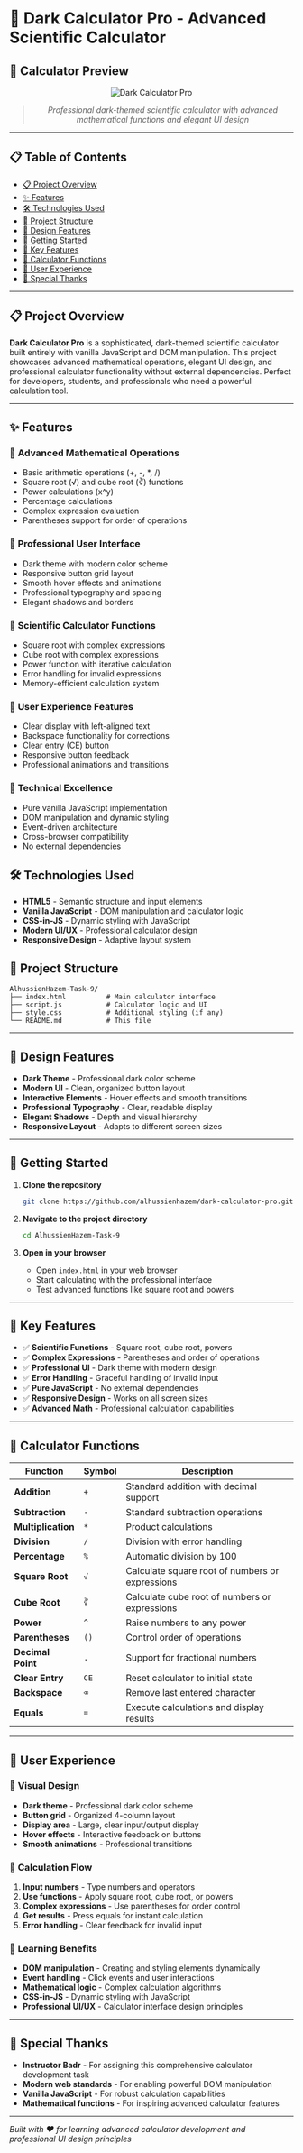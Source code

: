 # 🧮 Dark Calculator Pro - Advanced Scientific Calculator

## 📸 Calculator Preview

<div align="center">

![Dark Calculator Pro](calculator-showcase.jpg)

</div>

<div align="center">

> *Professional dark-themed scientific calculator with advanced mathematical functions and elegant UI design*

</div>

---

## 📋 Table of Contents
- [📋 Project Overview](#-project-overview)
- [✨ Features](#-features)
- [🛠️ Technologies Used](#️-technologies-used)
- [📁 Project Structure](#-project-structure)
- [🎨 Design Features](#-design-features)
- [🚀 Getting Started](#-getting-started)
- [🎯 Key Features](#-key-features)
- [🧮 Calculator Functions](#-calculator-functions)
- [📱 User Experience](#-user-experience)
- [🌟 Special Thanks](#-special-thanks)

---

## 📋 Project Overview

**Dark Calculator Pro** is a sophisticated, dark-themed scientific calculator built entirely with vanilla JavaScript and DOM manipulation. This project showcases advanced mathematical operations, elegant UI design, and professional calculator functionality without external dependencies. Perfect for developers, students, and professionals who need a powerful calculation tool.

---

## ✨ Features

### 🎯 **Advanced Mathematical Operations**
- Basic arithmetic operations (+, -, *, /)
- Square root (√) and cube root (∛) functions
- Power calculations (x^y)
- Percentage calculations
- Complex expression evaluation
- Parentheses support for order of operations

### 🎨 **Professional User Interface**
- Dark theme with modern color scheme
- Responsive button grid layout
- Smooth hover effects and animations
- Professional typography and spacing
- Elegant shadows and borders

### 🧮 **Scientific Calculator Functions**
- Square root with complex expressions
- Cube root with complex expressions
- Power function with iterative calculation
- Error handling for invalid expressions
- Memory-efficient calculation system

### 📱 **User Experience Features**
- Clear display with left-aligned text
- Backspace functionality for corrections
- Clear entry (CE) button
- Responsive button feedback
- Professional animations and transitions

### 🚀 **Technical Excellence**
- Pure vanilla JavaScript implementation
- DOM manipulation and dynamic styling
- Event-driven architecture
- Cross-browser compatibility
- No external dependencies

## 🛠️ Technologies Used

- **HTML5** - Semantic structure and input elements
- **Vanilla JavaScript** - DOM manipulation and calculator logic
- **CSS-in-JS** - Dynamic styling with JavaScript
- **Modern UI/UX** - Professional calculator design
- **Responsive Design** - Adaptive layout system

## 📁 Project Structure

```
AlhussienHazem-Task-9/
├── index.html          # Main calculator interface
├── script.js           # Calculator logic and UI
├── style.css           # Additional styling (if any)
└── README.md           # This file
```

---

## 🎨 Design Features

- **Dark Theme** - Professional dark color scheme
- **Modern UI** - Clean, organized button layout
- **Interactive Elements** - Hover effects and smooth transitions
- **Professional Typography** - Clear, readable display
- **Elegant Shadows** - Depth and visual hierarchy
- **Responsive Layout** - Adapts to different screen sizes

---

## 🚀 Getting Started

1. **Clone the repository**
   ```bash
   git clone https://github.com/alhussienhazem/dark-calculator-pro.git
   ```

2. **Navigate to the project directory**
   ```bash
   cd AlhussienHazem-Task-9
   ```

3. **Open in your browser**
   - Open `index.html` in your web browser
   - Start calculating with the professional interface
   - Test advanced functions like square root and powers

---

## 🎯 Key Features

- ✅ **Scientific Functions** - Square root, cube root, powers
- ✅ **Complex Expressions** - Parentheses and order of operations
- ✅ **Professional UI** - Dark theme with modern design
- ✅ **Error Handling** - Graceful handling of invalid input
- ✅ **Pure JavaScript** - No external dependencies
- ✅ **Responsive Design** - Works on all screen sizes
- ✅ **Advanced Math** - Professional calculation capabilities

---

## 🧮 Calculator Functions

| Function | Symbol | Description |
|----------|--------|-------------|
| **Addition** | `+` | Standard addition with decimal support |
| **Subtraction** | `-` | Standard subtraction operations |
| **Multiplication** | `*` | Product calculations |
| **Division** | `/` | Division with error handling |
| **Percentage** | `%` | Automatic division by 100 |
| **Square Root** | `√` | Calculate square root of numbers or expressions |
| **Cube Root** | `∛` | Calculate cube root of numbers or expressions |
| **Power** | `^` | Raise numbers to any power |
| **Parentheses** | `()` | Control order of operations |
| **Decimal Point** | `.` | Support for fractional numbers |
| **Clear Entry** | `CE` | Reset calculator to initial state |
| **Backspace** | `⌫` | Remove last entered character |
| **Equals** | `=` | Execute calculations and display results |

---

## 📱 User Experience

### 🎨 **Visual Design**
- **Dark theme** - Professional dark color scheme
- **Button grid** - Organized 4-column layout
- **Display area** - Large, clear input/output display
- **Hover effects** - Interactive feedback on buttons
- **Smooth animations** - Professional transitions

### 🧮 **Calculation Flow**
1. **Input numbers** - Type numbers and operators
2. **Use functions** - Apply square root, cube root, or powers
3. **Complex expressions** - Use parentheses for order control
4. **Get results** - Press equals for instant calculation
5. **Error handling** - Clear feedback for invalid input

### 🎯 **Learning Benefits**
- **DOM manipulation** - Creating and styling elements dynamically
- **Event handling** - Click events and user interactions
- **Mathematical logic** - Complex calculation algorithms
- **CSS-in-JS** - Dynamic styling with JavaScript
- **Professional UI/UX** - Calculator interface design principles

---

## 🌟 Special Thanks

- **Instructor Badr** - For assigning this comprehensive calculator development task
- **Modern web standards** - For enabling powerful DOM manipulation
- **Vanilla JavaScript** - For robust calculation capabilities
- **Mathematical functions** - For inspiring advanced calculator features

---

*Built with ❤️ for learning advanced calculator development and professional UI design principles*
